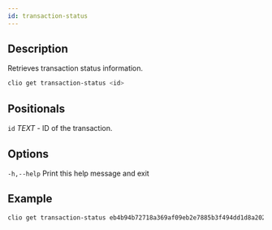 ```yaml
---
id: transaction-status
---
```


## Description

Retrieves transaction status information.

```sh
clio get transaction-status <id>
```

## Positionals

`id` _TEXT_ - ID of the transaction.

## Options

`-h,--help`   Print this help message and exit

## Example

```sh
clio get transaction-status eb4b94b72718a369af09eb2e7885b3f494dd1d8a20278a6634611d5edd76b703
```
